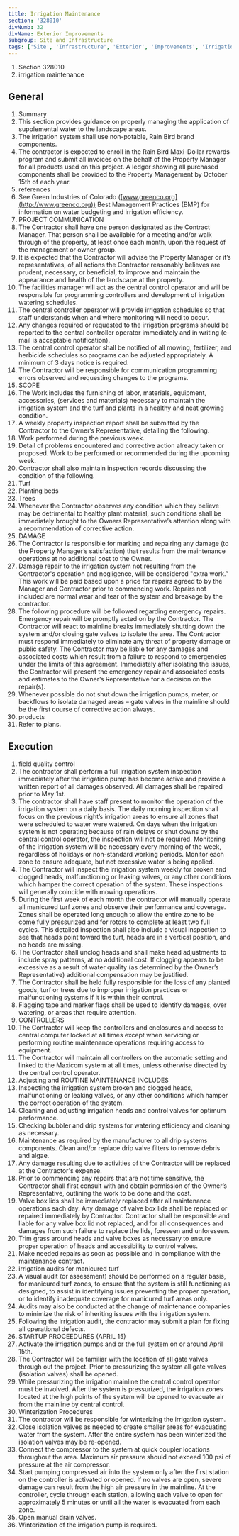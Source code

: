 ```yaml
---
title: Irrigation Maintenance
section: '328010'
divNumb: 32
divName: Exterior Improvements
subgroup: Site and Infrastructure
tags: ['Site', 'Infrastructure', 'Exterior', 'Improvements', 'Irrigation', 'Maintenance']
---
```


   1. Section 328010
   1. irrigation maintenance

## General

   1. Summary
   1. This section provides guidance on properly managing the application of supplemental water to the landscape areas. 
   1. The irrigation system shall use non-potable, Rain Bird brand components.
   1. The contractor is expected to enroll in the Rain Bird Maxi-Dollar rewards program and submit all invoices on the behalf of the Property Manager for all products used on this project. A ledger showing all purchased components shall be provided to the Property Management by October 15th of each year.
   1. references
   1. See Green Industries of Colorado ([www.greenco.org](http://www.greenco.org)) Best Management Practices (BMP) for information on water budgeting and irrigation efficiency.
   1. PROJECT COMMUNICATION
   1. The Contractor shall have one person designated as the Contract Manager. That person shall be available for a meeting and/or walk through of the property, at least once each month, upon the request of the management or owner group.
   1. It is expected that the Contractor will advise the Property Manager or it’s representatives, of all actions the Contractor reasonably believes are prudent, necessary, or beneficial, to improve and maintain the appearance and health of the landscape at the property.
   1. The facilities manager will act as the central control operator and will be responsible for programming controllers and development of irrigation watering schedules.
   1. The central controller operator will provide irrigation schedules so that staff understands when and where monitoring will need to occur.
   1. Any changes required or requested to the irrigation programs should be reported to the central controller operator immediately and in writing (e-mail is acceptable notification).
   1. The central control operator shall be notified of all mowing, fertilizer, and herbicide schedules so programs can be adjusted appropriately. A minimum of 3 days notice is required.
   1. The Contractor will be responsible for communication programming errors observed and requesting changes to the programs.
   1. SCOPE
   1. The Work includes the furnishing of labor, materials, equipment, accessories, (services and materials) necessary to maintain the irrigation system and the turf and plants in a healthy and neat growing condition.
   1. A weekly property inspection report shall be submitted by the Contractor to the Owner’s Representative, detailing the following.
   1. Work performed during the previous week.
   1. Detail of problems encountered and corrective action already taken or proposed. Work to be performed or recommended during the upcoming week.
   1. Contractor shall also maintain inspection records discussing the condition of the following.
   1. Turf
   1. Planting beds 
   1. Trees 
   1. Whenever the Contractor observes any condition which they believe may be detrimental to healthy plant material, such conditions shall be immediately brought to the Owners Representative’s attention along with a recommendation of corrective action.
   1. DAMAGE
   1. The Contractor is responsible for marking and repairing any damage (to the Property Manager’s satisfaction) that results from the maintenance operations at no additional cost to the Owner.
   1. Damage repair to the irrigation system not resulting from the Contractor's operation and negligence, will be considered "extra work.” This work will be paid based upon a price for repairs agreed to by the Manager and Contractor prior to commencing work. Repairs not included are normal wear and tear of the system and breakage by the contractor. 
   1. The following procedure will be followed regarding emergency repairs. Emergency repair will be promptly acted on by the Contractor. The Contractor will react to mainline breaks immediately shutting down the system and/or closing gate valves to isolate the area. The Contractor must respond immediately to eliminate any threat of property damage or public safety. The Contractor may be liable for any damages and associated costs which result from a failure to respond to emergencies under the limits of this agreement. Immediately after isolating the issues, the Contractor will present the emergency repair and associated costs and estimates to the Owner’s Representative for a decision on the repair(s).
   1. Whenever possible do not shut down the irrigation pumps, meter, or backflows to isolate damaged areas – gate valves in the mainline should be the first course of corrective action always.
   1. products
   1. Refer to plans.

## Execution

   1. field quality control
   1. The contractor shall perform a full irrigation system inspection immediately after the irrigation pump has become active and provide a written report of all damages observed. All damages shall be repaired prior to May 1st.
   1. The contractor shall have staff present to monitor the operation of the irrigation system on a daily basis. The daily morning inspection shall focus on the previous night’s irrigation areas to ensure all zones that were scheduled to water were watered. On days when the irrigation system is not operating because of rain delays or shut downs by the central control operator, the inspection will not be required. Monitoring of the irrigation system will be necessary every morning of the week, regardless of holidays or non-standard working periods. Monitor each zone to ensure adequate, but not excessive water is being applied.
   1. The Contractor will inspect the irrigation system weekly for broken and clogged heads, malfunctioning or leaking valves, or any other conditions which hamper the correct operation of the system. These inspections will generally coincide with mowing operations.
   1. During the first week of each month the contractor will manually operate all manicured turf zones and observe their performance and coverage. Zones shall be operated long enough to allow the entire zone to be come fully pressurized and for rotors to complete at least two full cycles. This detailed inspection shall also include a visual inspection to see that heads point toward the turf, heads are in a vertical position, and no heads are missing.
   1. The Contractor shall unclog heads and shall make head adjustments to include spray patterns, at no additional cost. If clogging appears to be excessive as a result of water quality (as determined by the Owner’s Representative) additional compensation may be justified.
   1. The Contractor shall be held fully responsible for the loss of any planted goods, turf or trees due to improper irrigation practices or malfunctioning systems if it is within their control.
   1. Flagging tape and marker flags shall be used to identify damages, over watering, or areas that require attention.
   1. CONTROLLERS
   1. The Contractor will keep the controllers and enclosures and access to central computer locked at all times except when servicing or performing routine maintenance operations requiring access to equipment. 
   1. The Contractor will maintain all controllers on the automatic setting and linked to the Maxicom system at all times, unless otherwise directed by the central control operator.
   1. Adjusting and ROUTINE MAINTENANCE INCLUDES
   1. Inspecting the irrigation system broken and clogged heads, malfunctioning or leaking valves, or any other conditions which hamper the correct operation of the system.
   1. Cleaning and adjusting irrigation heads and control valves for optimum performance.
   1. Checking bubbler and drip systems for watering efficiency and cleaning as necessary. 
   1. Maintenance as required by the manufacturer to all drip systems components. Clean and/or replace drip valve filters to remove debris and algae.
   1. Any damage resulting due to activities of the Contractor will be replaced at the Contractor's expense.
   1. Prior to commencing any repairs that are not time sensitive, the Contractor shall first consult with and obtain permission of the Owner’s Representative, outlining the work to be done and the cost.
   1. Valve box lids shall be immediately replaced after all maintenance operations each day. Any damage of valve box lids shall be replaced or repaired immediately by Contractor. Contractor shall be responsible and liable for any valve box lid not replaced, and for all consequences and damages from such failure to replace the lids, foreseen and unforeseen.
   1. Trim grass around heads and valve boxes as necessary to ensure proper operation of heads and accessibility to control valves.
   1. Make needed repairs as soon as possible and in compliance with the maintenance contract.
   1. irrigation audits for manicured turf
   1. A visual audit (or assessment) should be performed on a regular basis, for manicured turf zones, to ensure that the system is still functioning as designed, to assist in identifying issues preventing the proper operation, or to identify inadequate coverage for manicured turf areas only.
   1. Audits may also be conducted at the change of maintenance companies to minimize the risk of inheriting issues with the irrigation system.
   1. Following the irrigation audit, the contractor may submit a plan for fixing all operational defects.
   1. STARTUP PROCEEDURES (APRIL 15)
   1. Activate the irrigation pumps and or the full system on or around April 15th.
   1. The Contractor will be familiar with the location of all gate valves through out the project. Prior to pressurizing the system all gate valves (isolation valves) shall be opened.
   1. While pressurizing the irrigation mainline the central control operator must be involved. After the system is pressurized, the irrigation zones located at the high points of the system will be opened to evacuate air from the mainline by central control.
   1. Winterization Procedures
   1. The contractor will be responsible for winterizing the irrigation system. 
   1. Close isolation valves as needed to create smaller areas for evacuating water from the system. After the entire system has been winterized the isolation valves may be re-opened.
   1. Connect the compressor to the system at quick coupler locations throughout the area. Maximum air pressure should not exceed 100 psi of pressure at the air compressor.
   1. Start pumping compressed air into the system only after the first station on the controller is activated or opened. If no valves are open, severe damage can result from the high air pressure in the mainline. At the controller, cycle through each station, allowing each valve to open for approximately 5 minutes or until all the water is evacuated from each zone.
   1. Open manual drain valves.
   1. Winterization of the irrigation pump is required.
   

